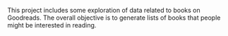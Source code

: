 This project includes some exploration of data related to books on Goodreads. The overall objective is to generate lists of books that people might be interested in reading. 
